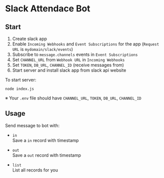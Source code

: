 Slack Attendace Bot
===
## Start
1. Create slack app
2. Enable `Incoming Webhooks` and `Event Subscriptions` for the app (`Request URL` is `mydomain/slack/events`)
3. Subscribe to `message.channels` events in `Event Subscriptions`
4. Set `CHANNEL_URL` from `Webhook URL` in `Incoming Webhooks`
5. Set `TOKEN`, `DB_URL`, `CHANNEL_ID` (receive messages from) 
6. Start server and install slack app from slack api website

To start server:
```
node index.js
```
※ Your `.env` file should have `CHANNEL_URL`, `TOKEN`, `DB_URL`, `CHANNEL_ID`

## Usage
Send message to bot with:
* `in`  
  Save a `in` record with timestamp

* `out`  
  Save a `out` record with timestamp

* `list`  
  List all records for you

